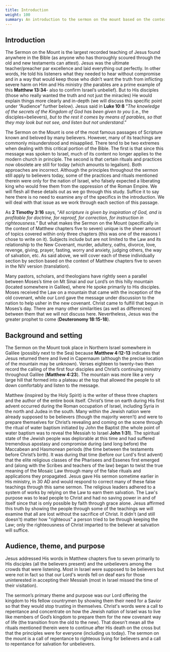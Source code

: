 ```yaml
---
title: Introduction
weight: 100
summary: An introduction to the sermon on the mount based on the context of Matthew chapters five to seven in the NIV translation. Covered here is the introduction, background, setting, audience, theme, and purpose.  
---
```



## **Introduction**

The Sermon on the Mount is the largest recorded teaching of Jesus found anywhere in the Bible (as anyone who has thoroughly scoured through the old and new testaments can attest). Jesus was the ultimate teacher/preacher par excellence and laid everything out perfectly. In other words, He told his listeners what they needed to hear without compromise and in a way that would keep those who didn’t want the truth from inflicting severe harm on Him and His ministry (the parables are a prime example of this **Matthew 13:34**- also to confirm Israel’s unbelief). But to His disciples (those who really wanted the truth and not just the miracles) He would explain things more clearly and in-depth (we will discuss this specific point under “Audience” further below). Jesus said in **Luke 10:8** “*The knowledge of the secrets of the Kingdom of God has been given to you* (i.e., the disciples=believers), *but to the rest it comes by means of parables, so that they may look but not see, and listen but not understand*.” 

The Sermon on the Mount is one of the most famous passages of Scripture known and beloved by many believers. However, many of its teachings are commonly misunderstood and misapplied. There tend to be two extremes when dealing with this critical portion of the Bible. The first is that since this message was spoken to Israel, much of its content no longer applies to the modern church in principle. The second is that certain rituals and practices now obsolete are still for today (which amounts to legalism). Both approaches are incorrect. Although the principles throughout the sermon still apply to believers today, some of the practices and rituals mentioned therein were only for the nation of Israel, who falsely expected a liberating king who would free them from the oppression of the Roman Empire. We will flesh all these details out as we go through this study. Suffice it to say here there is no need to examine any of the specifics in the introduction. We will deal with that issue as we work through each section of this passage. 

As **2 Timothy 3:16** says, “*All scripture is given by inspiration of God, and is profitable for doctrine, for reproof, for correction, for instruction in righteousness.”* But what makes the Sermon on the Mount (specifically in the context of Matthew chapters five to seven) unique is the sheer amount of topics covered within only three chapters (this was one of the reasons I chose to write on it). Subjects include but are not limited to the Law and its relationship to the New Covenant, murder, adultery, oaths, divorce, love, revenge, giving, prayer, fasting, worry and anxiety, judging others, the way of salvation, etc. As said above, we will cover each of these individually section by section based on the context of Matthew chapters five to seven in the NIV version (translation). 

Many pastors, scholars, and theologians have rightly seen a parallel between Moses’s time on Mt Sinai and our Lord’s on this hilly mountain (located somewhere in Galilee), where He spoke primarily to His disciples. Moses received the Law on a mountain that came with the inception of the old covenant, while our Lord gave the message under discussion to the nation to help usher in the new covenant. Christ came to fulfill that begun in Moses’s day. There are many other similarities (as well as differences) between them that we will not discuss here. Nevertheless, Jesus was the greater prophet to come (**Deuteronomy 18:15-18**). 

## **Background and setting** 

The Sermon on the Mount took place in Northern Israel somewhere in Galilee (possibly next to the Sea) because **Matthew 4:12-13** indicates that Jesus returned there and lived in Capernaum (although the precise location of the mountain may be unknown). Verses eighteen to twenty-two then record the calling of the first four disciples and Christ’s continuing ministry throughout Galilee (**Matthew 4:23**). The mountain was more like a very large hill that formed into a plateau at the top that allowed the people to sit down comfortably and listen to the message. 

Matthew (inspired by the Holy Spirit) is the writer of these three chapters and the author of the entire book itself. Christ’s time on earth during His first advent occurred during the Roman occupation of Israel, including Syria in the north and Judea in the south. Many within the Jewish nation were already supposed to be believers (though the majority weren’t) and were to prepare themselves for Christ’s revealing and coming on the scene through the ritual of water baptism initiated by John the Baptist (the whole point of water baptism was to reveal the Messiah to Israel **John 1:31**). The spiritual state of the Jewish people was deplorable at this time and had suffered tremendous apostasy and compromise during (and long before) the Maccabean and Hasmonean periods (the time between the testaments before Christ’s birth). It was during that time (before our Lord's first advent) that the elite religious classes of the Pharisees and Essenes first emerged and (along with the Scribes and teachers of the law) began to twist the true meaning of the Mosaic Law through many of the false rituals and applications they propagated. Jesus gave His sermon sometime earlier in His ministry, in 30 AD and would respond to correct many of these false teachings through this same sermon.  The religious leaders adhered to a system of works by relying on the Law to earn them salvation. The Law's purpose was to lead people to Christ and had no saving power in and of itself since that is only possible by faith through grace alone. Jesus affirmed this truth by showing the people through some of the teachings we will examine that all are lost without the sacrifice of Christ. It didn't (and still doesn't) matter how "righteous" a person tried to be through keeping the Law; only the righteousness of Christ imparted to the believer at salvation will suffice. 

## **Audience, theme, and purpose**  

Jesus addressed His words in Matthew chapters five to seven primarily to His disciples (all the believers present) and the unbelievers among the crowds that were listening. Most in Israel were supposed to be believers but were not in fact so that our Lord's words fell on deaf ears for those uninterested in accepting their Messiah (most in Israel missed the time of their visitation). 

The sermon’s primary theme and purpose was our Lord offering the kingdom to His fellow countrymen by showing them their need for a Savior so that they would stop trusting in themselves. Christ's words were a call to repentance and concentrate on how the Jewish nation of Israel was to live like members of God’s kingdom to prepare them for the new covenant way of life (the transition from the old to the new). That doesn’t mean all the rituals mentioned therein were to continue after His death on the cross but that the principles were for everyone (including us today). The sermon on the mount is a call of repentance  to righteous living for believers and a call to repentance for salvation for unbelievers. 
